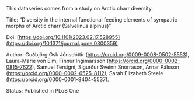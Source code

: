 This dataseries comes from a study on Arctic charr diversity.

Title: “Diversity in the internal functional feeding elements of sympatric morphs of Arctic charr (Salvelinus alpinus)”

Doi: [https://doi.org/10.1101/2023.02.17.528955](https://doi.org/10.1371/journal.pone.0300359)

Author: Guðbjörg Ósk Jónsdóttir (https://orcid.org/0009-0008-0502-5553), Laura-Marie von Elm, Finnur Ingimarsson (https://orcid.org/0000-0002-0815-7622), Samuel Tersigni, Sigurður Sveinn Snorrason, Arnar Pálsson (https://orcid.org/0000-0002-6525-8112), Sarah Elizabeth Steele (https://orcid.org/0000-0001-8404-5537). 

Status: Published in PLoS One
